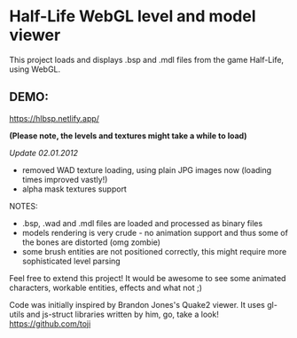 Half-Life WebGL level and model viewer
======================================

This project loads and displays .bsp and .mdl files from the game Half-Life, using WebGL.

DEMO:
-----
https://hlbsp.netlify.app/

**(Please note, the levels and textures might take a while to load)**

*Update 02.01.2012*
- removed WAD texture loading, using plain JPG images now (loading times improved vastly!)
- alpha mask textures support

NOTES:
- .bsp, .wad and .mdl files are loaded and processed as binary files
- models rendering is very crude - no animation support and thus some of the bones are distorted (omg zombie)
- some brush entities are not positioned correctly, this might require more sophisticated level parsing 


Feel free to extend this project! It would be awesome to see some animated characters, workable entities, effects and what not ;)



Code was initially inspired by Brandon Jones's Quake2 viewer.
It uses gl-utils and js-struct libraries written by him, go, take a look!
https://github.com/toji



